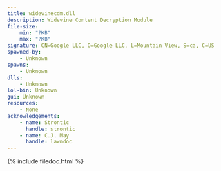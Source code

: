 ```yaml
---
title: widevinecdm.dll
description: Widevine Content Decryption Module
file-size:
    min: "?KB"
    max: "?KB"
signature: CN=Google LLC, O=Google LLC, L=Mountain View, S=ca, C=US
spawned-by:
    - Unknown
spawns:
    - Unknown
dlls:
    - Unknown
lol-bin: Unknown
gui: Unknown
resources:
    - None
acknowledgements:
    - name: Strontic
      handle: strontic
    - name: C.J. May
      handle: lawndoc
---
```


{% include filedoc.html %}
